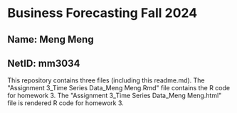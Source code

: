 # Business Forecasting Fall 2024

## Name: Meng Meng
## NetID: mm3034

This repository contains three files (including this readme.md). The "Assignment 3_Time Series Data_Meng Meng.Rmd" file contains the R code for homework 3. The "Assignment 3_Time Series Data_Meng Meng.html" file is rendered R code for homework 3.
